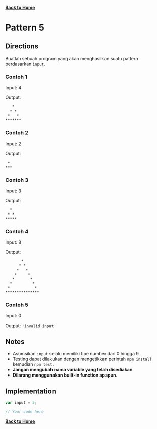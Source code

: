 [**Back to Home**](./../README.md)

# Pattern 5

## Directions

Buatlah sebuah program yang akan menghasilkan suatu pattern berdasarkan `input`.

### Contoh 1

Input: 4

Output:

```
   *
  * *
 *   *
*******
```

### Contoh 2

Input: 2

Output:

```
 *
***
```

### Contoh 3

Input: 3

Output:

```
  *
 * *
*****
```

### Contoh 4

Input: 8

Output:

```
       *
      * *
     *   *
    *     *
   *       *
  *         *
 *           *
***************
```

### Contoh 5

Input: 0

Output: `'invalid input'`

## Notes

- Asumsikan `input` selalu memiliki tipe number dari 0 hingga 9.
- Testing dapat dilakukan dengan mengetikkan perintah `npm install` kemudian `npm test`.
- **Jangan mengubah nama variable yang telah disediakan**.
- **Dilarang menggunakan built-in function apapun**.

## Implementation

```javascript
var input = 5;

// Your code here
```

[**Back to Home**](./../README.md)
